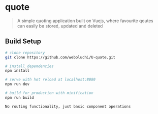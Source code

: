# quote

> A simple quoting application built on Vuejs, where favourite qoutes can easily be stored, updated and deleted

## Build Setup

``` bash
# clone repository
git clone https://github.com/weboluchi/U-quote.git

# install dependencies
npm install

# serve with hot reload at localhost:8080
npm run dev

# build for production with minification
npm run build

No routing functionality, just basic component operations
